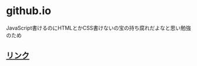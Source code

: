 # github.io

JavaScript書けるのにHTMLとかCSS書けないの宝の持ち腐れだよなと思い勉強のため

## [リンク](https://takenoko-ii.github.io)
